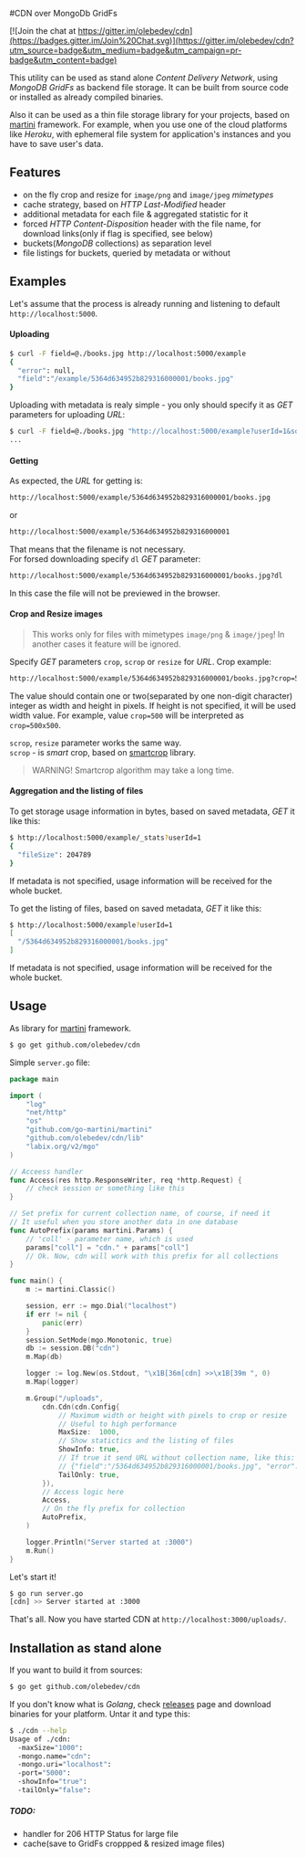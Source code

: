 #CDN over MongoDb GridFs

[![Join the chat at https://gitter.im/olebedev/cdn](https://badges.gitter.im/Join%20Chat.svg)](https://gitter.im/olebedev/cdn?utm_source=badge&utm_medium=badge&utm_campaign=pr-badge&utm_content=badge)

This utility can be used as stand alone _Content Delivery Network_, using _MongoDB GridFs_ as backend file storage. It can be built from source code or installed as already compiled binaries.  
 
Also it can be used as a thin file storage library for your projects, based on [martini](https://github.com/go-martini/martini) framework. For example, when you use one of the cloud platforms like _Heroku_, with ephemeral file system for application's instances and  you have to save user's data.

## Features

- on the fly crop and resize for `image/png` and `image/jpeg` _mimetypes_
- cache strategy, based on _HTTP Last-Modified_ header
- additional metadata for each file & aggregated statistic for it
- forced _HTTP Content-Disposition_ header with the file name, for download links(only if flag is specified, see below)
- buckets(_MongoDB_ collections) as separation level
- file listings for buckets, queried by metadata or without

## Examples
Let's assume that the process is already running and listening to default `http://localhost:5000`. 
 
#### Uploading
~~~ bash
$ curl -F field=@./books.jpg http://localhost:5000/example
{
  "error": null,
  "field":"/example/5364d634952b829316000001/books.jpg"
}
~~~
Uploading with metadata is realy simple - you only should specify it as _GET_ parameters for uploading _URL_:
~~~ bash
$ curl -F field=@./books.jpg "http://localhost:5000/example?userId=1&some_another_data=useful"
...
~~~

#### Getting
As expected, the _URL_ for getting is:  
~~~ bash
http://localhost:5000/example/5364d634952b829316000001/books.jpg 
~~~
or   
~~~ bash
http://localhost:5000/example/5364d634952b829316000001
~~~  
That means that the filename is not necessary.  
For forsed downloading specify `dl` _GET_ parameter:
~~~ bash
http://localhost:5000/example/5364d634952b829316000001/books.jpg?dl
~~~  
In this case the file will not be previewed in the browser.

#### Crop and Resize images
> This works only for files with mimetypes `image/png` & `image/jpeg`!
> In another cases it feature will be ignored.

Specify _GET_ parameters `crop`, `scrop` or `resize` for _URL_. Crop example:  
~~~ bash
http://localhost:5000/example/5364d634952b829316000001/books.jpg?crop=500
~~~  
The value should contain one or two(separated by one non-digit character) integer as width and height in pixels. If height is not specified, it will be used width value. For example, value `crop=500`  will be interpreted as `crop=500x500`.  

`scrop`, `resize` parameter works the same way.  
`scrop` - is _smart_ crop, based on [smartcrop](https://github.com/muesli/smartcrop) library.
> WARNING! Smartcrop algorithm may take a long time.

#### Aggregation and the listing of files

To get storage usage information in bytes, based on saved metadata, _GET_ it like this:
~~~ bash
$ http://localhost:5000/example/_stats?userId=1
{
  "fileSize": 204789
}
~~~  
If metadata is not specified, usage information will be received for the whole bucket.

To get the listing of files, based on saved metadata, _GET_ it like this:
~~~ bash
$ http://localhost:5000/example?userId=1
[
  "/5364d634952b829316000001/books.jpg"
]
~~~  
If metadata is not specified, usage information will be received for the whole bucket.

## Usage 
As library for [martini](https://github.com/go-martini/martini) framework.

~~~ bash
$ go get github.com/olebedev/cdn
~~~

Simple `server.go` file:

~~~ go
package main

import (
	"log"
	"net/http"
	"os"
	"github.com/go-martini/martini"
	"github.com/olebedev/cdn/lib"
	"labix.org/v2/mgo"
)

// Acceess handler
func Access(res http.ResponseWriter, req *http.Request) {
	// check session or something like this
}

// Set prefix for current collection name, of course, if need it
// It useful when you store another data in one database
func AutoPrefix(params martini.Params) {
	// 'coll' - parameter name, which is used
	params["coll"] = "cdn." + params["coll"]
	// Ok. Now, cdn will work with this prefix for all collections
}

func main() {
	m := martini.Classic()

	session, err := mgo.Dial("localhost")
	if err != nil {
		panic(err)
	}
	session.SetMode(mgo.Monotonic, true)
	db := session.DB("cdn")
	m.Map(db)

	logger := log.New(os.Stdout, "\x1B[36m[cdn] >>\x1B[39m ", 0)
	m.Map(logger)

	m.Group("/uploads", 
		cdn.Cdn(cdn.Config{
			// Maximum width or height with pixels to crop or resize
			// Useful to high performance
			MaxSize:  1000,
			// Show statictics and the listing of files
			ShowInfo: true,
			// If true it send URL without collection name, like this:
			// {"field":"/5364d634952b829316000001/books.jpg", "error": null}
			TailOnly: true,
		}),
		// Access logic here
		Access,
		// On the fly prefix for collection
		AutoPrefix,
	)

	logger.Println("Server started at :3000")
	m.Run()
}
~~~
Let's start it!
~~~ bash
$ go run server.go
[cdn] >> Server started at :3000
~~~

That's all. Now you have started CDN at `http://localhost:3000/uploads/`.

## Installation as stand alone

If you want to build it from sources:
~~~ bash
$ go get github.com/olebedev/cdn
~~~

If you don't know what is _Golang_, check [releases](https://github.com/olebedev/cdn/releases) page and download binaries for your platform. Untar it and type this:  
~~~ bash
$ ./cdn --help
Usage of ./cdn:
  -maxSize="1000": 
  -mongo.name="cdn": 
  -mongo.uri="localhost": 
  -port="5000": 
  -showInfo="true": 
  -tailOnly="false":
~~~


##### TODO:

- handler for 206 HTTP Status for large file
- cache(save to GridFs croppped & resized image files)


